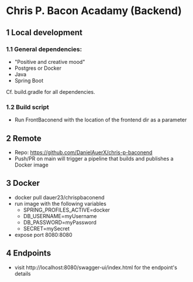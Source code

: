 # Chris P. Bacon Acadamy (Backend)

## 1 Local development 
### 1.1 General dependencies:
+ "Positive and creative mood"
+ Postgres or Docker
+ Java
+ Spring Boot

Cf. build.gradle for all dependencies.

### 1.2 Build script
+ Run FrontBaconend with the location of the frontend dir as a parameter

## 2 Remote
+ Repo: https://github.com/DanielAuerX/chris-p-baconend
+ Push/PR on main will trigger a pipeline that builds and publishes a Docker image

## 3 Docker
+ docker pull dauer23/chrispbaconend
+ run image with the following variables
  + SPRING_PROFILES_ACTIVE=docker
  + DB_USERNAME=myUsername
  + DB_PASSWORD=myPassword
  + SECRET=mySecret
+ expose port 8080:8080

## 4 Endpoints
+ visit http://localhost:8080/swagger-ui/index.html for the endpoint's details

